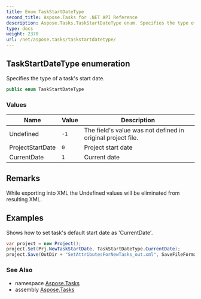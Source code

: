 ```yaml
---
title: Enum TaskStartDateType
second_title: Aspose.Tasks for .NET API Reference
description: Aspose.Tasks.TaskStartDateType enum. Specifies the type of a tasks start date
type: docs
weight: 2370
url: /net/aspose.tasks/taskstartdatetype/
---
```

## TaskStartDateType enumeration

Specifies the type of a task's start date.

```csharp
public enum TaskStartDateType
```

### Values

| Name | Value | Description |
| --- | --- | --- |
| Undefined | `-1` | The field's value was not defined in original project file. |
| ProjectStartDate | `0` | Project start date |
| CurrentDate | `1` | Current date |

## Remarks

While exporting into XML the Undefined values will be eliminated from resulting XML.

## Examples

Shows how to set task's default start date as 'CurrentDate'.

```csharp
var project = new Project();
project.Set(Prj.NewTaskStartDate, TaskStartDateType.CurrentDate);
project.Save(OutDir + "SetAttributesForNewTasks_out.xml", SaveFileFormat.Xml);
```

### See Also

* namespace [Aspose.Tasks](../../aspose.tasks/)
* assembly [Aspose.Tasks](../../)


